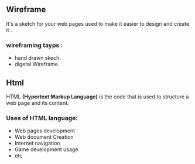 ## Wireframe
 It's a sketch for your web pages used to make it easier to design and create it .

### wireframing tayps :

  * hand drawn skech.
  * digetal Wireframe.

## Html
HTML **(Hypertext Markup Language)** is the code that is used to structure a web page and its content.
### Uses of HTML language:
*  Web pages development
* Web document Creation
* Internet navigation
* Game development usage
* etc



